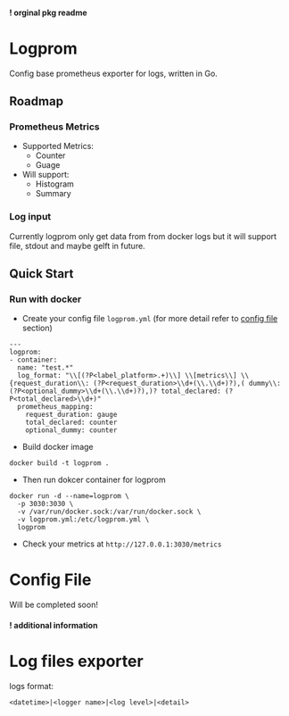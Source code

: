 #### ! orginal pkg readme
# Logprom

Config base prometheus exporter for logs, written in Go.
## Roadmap
### Prometheus Metrics
- Supported Metrics:
	- Counter
	- Guage
 - Will support:
    - Histogram
    - Summary
### Log input
Currently logprom only get data from from docker logs but it will support file, stdout and maybe gelft in future.
  

## Quick Start

### Run with docker

- Create your config file `logprom.yml` (for more detail refer to [config file](#config-file) section)

```
---
logprom:
- container:
  name: "test.*"
  log_format: "\\[(?P<label_platform>.+)\\] \\[metrics\\] \\{request_duration\\: (?P<request_duration>\\d+(\\.\\d+)?),( dummy\\: (?P<optional_dummy>\\d+(\\.\\d+)?),)? total_declared: (?P<total_declared>\\d+)"
  prometheus_mapping:
    request_duration: gauge
    total_declared: counter
    optional_dummy: counter
```
- Build docker image
```
docker build -t logprom .
```
- Then run dokcer container for logprom
```
docker run -d --name=logprom \
  -p 3030:3030 \
  -v /var/run/docker.sock:/var/run/docker.sock \
  -v logprom.yml:/etc/logprom.yml \
  logprom
```
- Check your metrics at ‍`‍http://127.0.0.1:3030/metrics`‍‍

# Config File
Will be completed soon!

#### ! additional  information

# Log files exporter

logs format:

    <datetime>|<logger name>|<log level>|<detail>